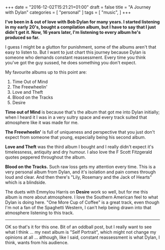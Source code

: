+++
date = "2016-12-02T15:21:21+01:00"
draft = false
title = "A Journey with Dylan"
categories = [
  "personal"
]
tags = [ 
    "music", 
]
+++

**I've been in & out of love with Bob Dylan for many years. I started listening in my early 20's, bought a compilation album, but I have to say that I just didn't get it. Now, 16 years later, I'm listening to every album he's produced so far.**

I guess I might be a glutton for punishment, some of the albums aren't that easy to listen to. But I want to just chart this journey because Dylan is someone who demands constant reassessment. Every time you think you've got the guy sussed, he does something you don't expect.

My favourite albums up to this point are:

1. Time Out of Mind
2. The Freewheelin'
3. Love and Theft
4. Blood on the Tracks
5. Desire

**Time out of Mind** is because that's the album that got me into Dylan initially; when I heard it I was in a very sultry space and every track suited that atmosphere like it was made for me.

**The Freewheelin'** is full of uniqueness and perspective that you just don't expect from someone that young, especially being his second album.

**Love and Theft** was the third album I bought and I really didn't expect it's timelessness, antiquity and dry humour. I also love the F Scott Fitzgerald quotes peppered throughout the album.

**Blood on the Tracks.** Such raw loss gets my attention every time. This is a very personal album from Dylan, and it's isolation and pain comes through loud and clear. And then there's "Lily, Rosemary and the Jack of Hearts" which is a blindside.

The duets with Emmylou Harris on **Desire** work so well, but for me this album is more about atmosphere. I love the Southern American feel to what Dylan is doing here. "One More Cup of Coffee" is a great track, even though I'm not a fan of the Spaghetti Western, I can't help being drawn into that atmosphere listening to this track.

---
OK so that's it for this one. Bit of an oddball post, but I really want to see what I think ... my next album is "Self Portrait", which might not change my opinions at all ... although, like I said, constant reassessment is what Dylan, I think, wants from his audience.
